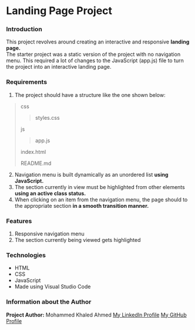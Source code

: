 # Landing Page Project
### Introduction

This project revolves around creating an interactive and responsive **landing page.**  
The starter project was a static version of the project with no navigation menu. This required a lot of changes to the JavaScript (app.js) file to turn the project into an interactive landing page.  

### Requirements

1. The project should have a structure like the one shown below:
> css
>
>> styles.css
>
> js
>
>> app.js
>
> index.html
>
> README.md

2. Navigation menu is built dynamically as an unordered list **using JavaScript.**  
3. The section currently in view must be highlighted from other elements **using an active class status.**  
4. When clicking on an item from the navigation menu, the page should to the appropriate section **in a smooth transition manner.**  

### Features

1. Responsive navigation menu  
2. The section currently being viewed gets highlighted  

### Technologies

- HTML
- CSS
- JavaScript
- Made using Visual Studio Code

### Information about the Author

**Project Author:** Mohammed Khaled Ahmed
[My LinkedIn Profile](https://www.linkedin.com/in/mokhaled112) [My GitHub Profile](https://github.com/MoKhaled112)